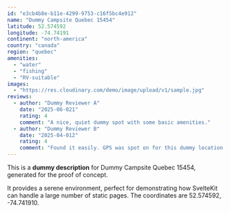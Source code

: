 ```yaml
---
id: "e3cb4b8e-b11e-4299-9753-c16f5bc4e912"
name: "Dummy Campsite Quebec 15454"
latitude: 52.574592
longitude: -74.74191
continent: "north-america"
country: "canada"
region: "quebec"
amenities:
  - "water"
  - "fishing"
  - "RV-suitable"
images:
  - "https://res.cloudinary.com/demo/image/upload/v1/sample.jpg"
reviews:
  - author: "Dummy Reviewer A"
    date: "2025-06-021"
    rating: 4
    comment: "A nice, quiet dummy spot with some basic amenities."
  - author: "Dummy Reviewer B"
    date: "2025-04-012"
    rating: 4
    comment: "Found it easily. GPS was spot on for this dummy location."
---
```


This is a **dummy description** for Dummy Campsite Quebec 15454, generated for the proof of concept.

It provides a serene environment, perfect for demonstrating how SvelteKit can handle a large number of static pages. The coordinates are 52.574592, -74.741910.
